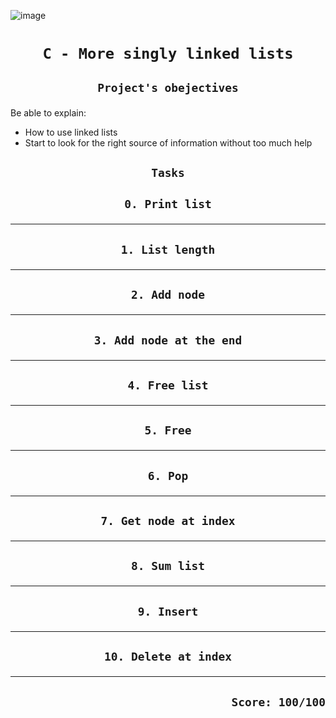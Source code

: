 ![image](https://www.thecrazyprogrammer.com/wp-content/uploads/2015/09/Doubly-Linked-List-in-C-and-C-.gif)
# <p align=center>`C - More singly linked lists`</p>
## <p align=center> `Project's obejectives` </p>
Be able to explain:
- How to use linked lists
- Start to look for the right source of information without too much help

## <p align=center>`Tasks`</p>
## <p align=center>`0. Print list`</p>
-------------------------------------------------
## <p align=center>`1. List length`</p>
-------------------------------------------------
## <p align=center>`2. Add node`</p>
-------------------------------------------------
## <p align=center>`3. Add node at the end`</p>
-------------------------------------------------
## <p align=center>`4. Free list`</p>
-------------------------------------------------
## <p align=center>`5. Free`</p>
-------------------------------------------------
## <p align=center>`6. Pop`</p>
-------------------------------------------------
## <p align=center>`7. Get node at index`</p>
-------------------------------------------------
## <p align=center>`8. Sum list`</p>
-------------------------------------------------
## <p align=center>`9. Insert`</p>
-------------------------------------------------
## <p align=center>`10. Delete at index`</p>
-------------------------------------------------
## <p align=right>`Score: 100/100`</p>
